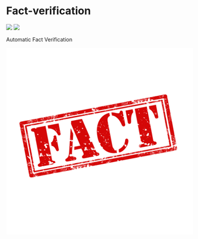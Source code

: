 # Fact-verification
![](https://img.shields.io/badge/method-cosine&Word2Vec-orange.svg)
![](https://img.shields.io/badge/language-python-orange.svg)

Automatic Fact Verification

![image](https://github.com/alanwangwyz/Fact-verification/blob/master/image/article-fact-or-opinion.jpg)


